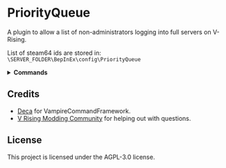 # PriorityQueue
A plugin to allow a list of non-administrators logging into full servers on V-Rising.

List of steam64 ids are stored in: 
`\SERVER_FOLDER\BepInEx\config\PriorityQueue`

<details>
<summary><strong>Commands</strong></summary>

  
- `.priority add steam64id`
  - Add a new user to the priority list
- `.priority remove steam64id`
  - Remove existing user from the priority list
- `.priority list`
  - Output all steam64 ids populated in the list.
</details>

## Credits

- [Deca](https://github.com/deca) for VampireCommandFramework.
- [V Rising Modding Community](https://vrisingmods.com) for helping out with questions.

## License

This project is licensed under the AGPL-3.0 license.

